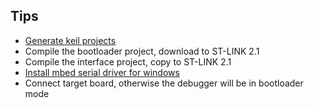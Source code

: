 ## Tips

* [Generate keil projects](https://github.com/mbedmicro/DAPLink/blob/master/docs/DEVELOPERS-GUIDE.md)
* Compile the bootloader project, download to ST-LINK 2.1
* Compile the interface project, copy to ST-LINK 2.1
* [Install mbed serial driver for windows](https://os.mbed.com/handbook/Windows-serial-configuration)
* Connect target board, otherwise the debugger will be in bootloader mode

